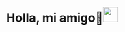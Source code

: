 <h1 align="center">  Holla, mi amigo💖<img src="https://media.giphy.com/media/hvRJCLFzcasrR4ia7z/giphy.gif" width="35px"></h1>
